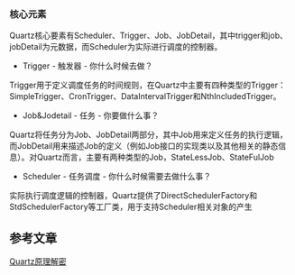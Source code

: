 ### 核心元素

Quartz核心要素有Scheduler、Trigger、Job、JobDetail，其中trigger和job、jobDetail为元数据，而Scheduler为实际进行调度的控制器。

- Trigger - 触发器 - 你什么时候去做？

Trigger用于定义调度任务的时间规则，在Quartz中主要有四种类型的Trigger：SimpleTrigger、CronTrigger、DataIntervalTrigger和NthIncludedTrigger。

- Job&Jodetail - 任务 - 你要做什么事？

Quartz将任务分为Job、JobDetail两部分，其中Job用来定义任务的执行逻辑，而JobDetail用来描述Job的定义（例如Job接口的实现类以及其他相关的静态信息）。对Quartz而言，主要有两种类型的Job，StateLessJob、StateFulJob

- Scheduler - 任务调度 - 你什么时候需要去做什么事？

实际执行调度逻辑的控制器，Quartz提供了DirectSchedulerFactory和StdSchedulerFactory等工厂类，用于支持Scheduler相关对象的产生

## 参考文章

[Quartz原理解密](https://juejin.cn/post/6844903760624353293) 